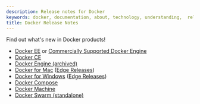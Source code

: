 ```yaml
---
description: Release notes for Docker
keywords: docker, documentation, about, technology, understanding,  release
title: Docker Release Notes
---
```


Find out what's new in Docker products!

- [Docker EE](/ee/engine/release-notes.md) or [Commercially Supported Docker Engine](/cs-engine/1.13/release-notes/)
- [Docker CE](docker-ce.md)
- [Docker Engine (archived)](docker-engine.md)
- [Docker for Mac](/docker-for-mac/release-notes.md) ([Edge Releases](/docker-for-mac/edge-release-notes.md))
- [Docker for Windows](/docker-for-windows/release-notes.md) ([Edge Releases](/docker-for-windows/edge-release-notes.md))
- [Docker Compose](docker-compose.md)
- [Docker Machine](docker-machine.md)
- [Docker Swarm (standalone)](docker-swarm.md)
